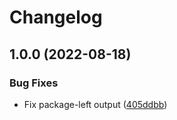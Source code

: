 # Changelog

## 1.0.0 (2022-08-18)


### Bug Fixes

* Fix package-left output ([405ddbb](https://github.com/RobertKolner/github-monorepo-release/commit/405ddbb1df147b6ea7677f8c01bbfefc07e1e802))
